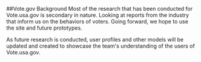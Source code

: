 ##Vote.gov Background
Most of the research that has been conducted for Vote.usa.gov is secondary in nature. Looking at reports from the industry that inform us on the behaviors of voters. Going forward, we hope to use the site and future prototypes.

As future research is conducted, user profiles and other models will be updated and created to showcase the team's understanding of the users of Vote.usa.gov.
